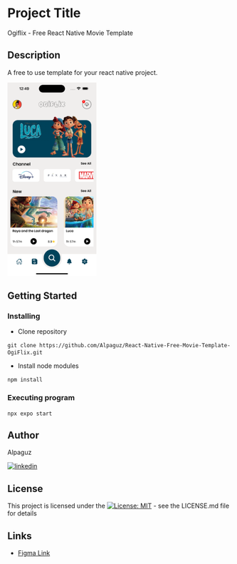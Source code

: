 # Project Title

Ogiflix - Free React Native Movie Template

## Description

A free to use template for your react native project.  

<img src="https://github.com/Alpaguz/React-Native-Free-Movie-Template-OgiFlix/blob/main/image.png?raw=true" width="200">

## Getting Started

### Installing

* Clone repository
```
git clone https://github.com/Alpaguz/React-Native-Free-Movie-Template-OgiFlix.git
```
* Install node modules
```
npm install
```

### Executing program
```
npx expo start
```

## Author

Alpaguz  

[![linkedin](https://img.shields.io/badge/LinkedIn-0077B5?style=for-the-badge&logo=linkedin&logoColor=white)]([https://github.com/MarketingPipeline/Awesome-Repo-Template/](https://tr.linkedin.com/in/salih-oğuzhan-ozturk-7b9483270))

## License

This project is licensed under the [![License: MIT](https://img.shields.io/badge/License-MIT-yellow.svg)](https://opensource.org/licenses/MIT) - see the LICENSE.md file for details

## Links

* [Figma Link](https://www.figma.com/community/file/1207681525249584130)
